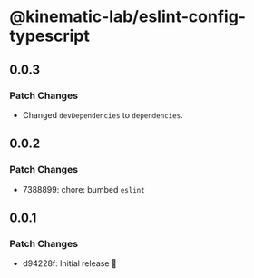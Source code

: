 # @kinematic-lab/eslint-config-typescript

## 0.0.3

### Patch Changes

-   Changed `devDependencies` to `dependencies`.

## 0.0.2

### Patch Changes

-   7388899: chore: bumbed `eslint`

## 0.0.1

### Patch Changes

-   d94228f: Initial release 🎉
